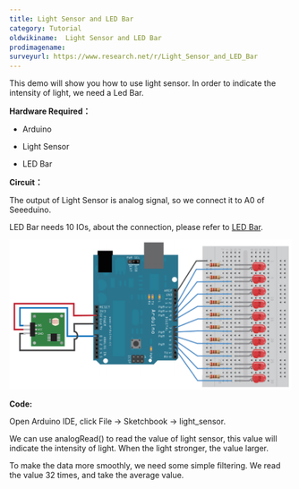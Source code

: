 ```yaml
---
title: Light Sensor and LED Bar
category: Tutorial
oldwikiname:  Light Sensor and LED Bar
prodimagename:
surveyurl: https://www.research.net/r/Light_Sensor_and_LED_Bar
---
```

This demo will show you how to use light sensor. In order to indicate the intensity of light, we need a Led Bar.

**Hardware Required：**

*   Arduino

*   Light Sensor

*   LED Bar

**Circuit：**

The output of Light Sensor is analog signal, so we connect it to A0 of Seeeduino.

LED Bar needs 10 IOs, about the connection, please refer to [LED Bar](http://arduino.cc/en/Tutorial/BarGraph).

![](https://github.com/SeeedDocument/Light_Sensor_and_LED_Bar/raw/master/img/Sidekick_33_1.png)

**Code:**

Open Arduino IDE, click File -&gt; Sketchbook -&gt; light_sensor.

We can use analogRead() to read the value of light sensor, this value will indicate the intensity of light. When the light stronger, the value larger.

To make the data more smoothly, we need some simple filtering. We read the value 32 times, and take the average value.
